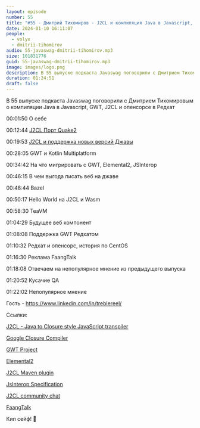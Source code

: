```yaml
---
layout: episode
number: 55
title: "#55 - Дмитрий Тихомиров - J2CL и компиляция Java в Javascript, GWT и опенсорс в Редхат"
date: 2024-01-10 16:11:07
people:
  - volyx
  - dmitrii-tihomirov
audio: 55-javaswag-dmitrii-tihomirov.mp3
size: 101831776 
guid: 55-javaswag-dmitrii-tihomirov.mp3
image: images/logo.png
description: В 55 выпуске подкаста Javaswag поговорили с Дмитрием Тихомировым о компиляции Java в Javascript, GWT, J2CL и опенсорсе в Редхат
duration: 01:24:51
draft: false
---
```


В 55 выпуске подкаста Javaswag поговорили с Дмитрием Тихомировым о компиляции Java в Javascript, GWT, J2CL и опенсорсе в Редхат

00:01:50 О себе

00:12:44 [J2CL Порт Quake2](https://github.com/treblereel/quake2-j2cl-port)

00:19:53 [J2CL и поддержка новых версий Джавы](https://github.com/google/j2cl/issues/93)

00:28:05 GWT и Kotlin Multiplatform

00:34:42 На что мигрировать с GWT, Elemental2, JSInterop

00:46:15 В чем выгода писать веб на джаве

00:48:44 Bazel

00:50:17 Hello World на J2CL и  Wasm

00:58:30 TeaVM

01:04:29 Будущее веб компонент

01:08:08 Поддержка GWT Редхатом

01:10:32 Редхат и опенсорс, история по CentOS

01:16:30 Реклама FaangTalk

01:18:08 Отвечаем на непопулярное мнение из предыдущего выпуска

01:20:52 Кусачие QA

01:22:02 Непопулярное мнение

Гость - https://www.linkedin.com/in/treblereel/

Ссылки:

[J2CL - Java to Closure style JavaScript transpiler](https://github.com/google/j2cl)

[Google Closure Compiler](https://github.com/google/closure-compiler) 

[GWT Project](https://github.com/gwtproject/gwt)

[Elemental2](https://github.com/google/elemental2)

[J2CL Maven plugin](https://github.com/Vertispan/j2clmavenplugin)

[JsInterop Specification](https://docs.google.com/document/d/10fmlEYIHcyead_4R1S5wKGs1t2I7Fnp_PaNaa7XTEk0/edit#heading=h.o7amqk9edhb9)

[J2CL community chat](https://matrix.to/#/#vertispan_j2cl:gitter.im)

[FaangTalk](https://www.youtube.com/@faangtalk)

Кип сейф! 🖖
